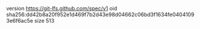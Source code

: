 version https://git-lfs.github.com/spec/v1
oid sha256:dd42b8a20f952e1d469f7b2d43e98d04662c06bd3f1634fe04041093e6f6ac5e
size 513
